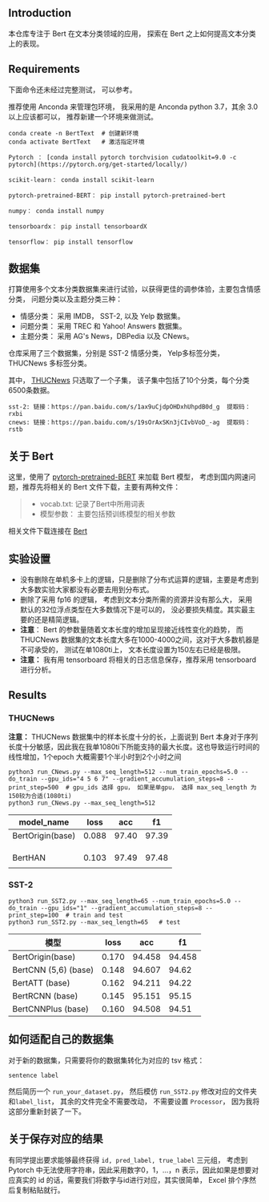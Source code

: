 ## Introduction

本仓库专注于 Bert  在文本分类领域的应用， 探索在 Bert 之上如何提高文本分类上的表现。

## Requirements

下面命令还未经过完整测试， 可以参考。

推荐使用 Anconda 来管理包环境， 我采用的是 Anconda python 3.7，其余 3.0 以上应该都可以， 推荐新建一个环境来做测试。

```
conda create -n BertText  # 创建新环境
conda activate BertText   # 激活指定环境

Pytorch ： [conda install pytorch torchvision cudatoolkit=9.0 -c pytorch](https://pytorch.org/get-started/locally/)

scikit-learn： conda install scikit-learn

pytorch-pretrained-BERT： pip install pytorch-pretrained-bert

numpy： conda install numpy

tensorboardx： pip install tensorboardX

tensorflow： pip install tensorflow
```

## 数据集

打算使用多个文本分类数据集来进行试验，以获得更佳的调参体验，主要包含情感分类， 问题分类以及主题分类三种：

- 情感分类： 采用 IMDB， SST-2, 以及 Yelp 数据集。
- 问题分类： 采用 TREC 和 Yahoo! Answers 数据集。
- 主题分类： 采用 AG's News，DBPedia 以及 CNews。

仓库采用了三个数据集，分别是 SST-2 情感分类， Yelp多标签分类， THUCNews 多标签分类。 

其中，  [THUCNews](http://thuctc.thunlp.org/)  只选取了一个子集， 该子集中包括了10个分类，每个分类6500条数据。

```
sst-2: 链接：https://pan.baidu.com/s/1ax9uCjdpOHDxhUhpdB0d_g  提取码：rxbi 
cnews: 链接：https://pan.baidu.com/s/19sOrAxSKn3jCIvbVoD_-ag  提取码：rstb 
```

## 关于 Bert 

这里，使用了 [pytorch-pretrained-BERT](https://github.com/huggingface/pytorch-pretrained-BERT) 来加载 Bert 模型， 考虑到国内网速问题，推荐先将相关的 Bert 文件下载，主要有两种文件：
> - vocab.txt: 记录了Bert中所用词表
> - 模型参数： 主要包括预训练模型的相关参数

相关文件下载连接在 [Bert](./Bert.md)

## 实验设置

- 没有删除在单机多卡上的逻辑，只是删除了分布式运算的逻辑，主要是考虑到大多数实验大家都没有必要去用到分布式。
- 删除了采用 fp16 的逻辑， 考虑到文本分类所需的资源并没有那么大， 采用 默认的32位浮点类型在大多数情况下是可以的， 没必要损失精度。其实最主要的还是精简逻辑。
- **注意**： Bert 的参数量随着文本长度的增加呈现接近线性变化的趋势， 而 THUCNews 数据集的文本长度大多在1000-4000之间，这对于大多数机器是不可承受的， 测试在单1080ti上， 文本长度设置为150左右已经是极限。
- **注意：** 我有用 tensorboard 将相关的日志信息保存，推荐采用 tensorboard 进行分析。


## Results

### THUCNews

**注意：**  THUCNews 数据集中的样本长度十分的长，上面说到 Bert 本身对于序列长度十分敏感，因此我在我单1080ti下所能支持的最大长度。这也导致运行时间的线性增加，1个epoch 大概需要1个半小时到2个小时之间

```
python3 run_CNews.py --max_seq_length=512 --num_train_epochs=5.0 --do_train --gpu_ids="4 5 6 7" --gradient_accumulation_steps=8 --print_step=500  # gpu_ids 选择 gpu， 如果是单gpu， 选择 max_seq_length 为150较为合适(1080ti)
python3 run_CNews.py --max_seq_length=512
```

model_name | loss | acc | f1 
--- |--- | --- | --- 
BertOrigin(base) | 0.088 | 97.40 | 97.39 
 |       |  |  
 |       |  |  
 |       |  |  
 BertHAN | 0.103 | 97.49 | 97.48 
 |       |  |  

### SST-2

```
python3 run_SST2.py --max_seq_length=65 --num_train_epochs=5.0 --do_train --gpu_ids="1" --gradient_accumulation_steps=8 --print_step=100  # train and test
python3 run_SST2.py --max_seq_length=65   # test
```

| 模型                 | loss  | acc    | f1     |
| -------------------- | ----- | ------ | ------ |
| BertOrigin(base)     | 0.170 | 94.458 | 94.458 |
| BertCNN (5,6) (base) | 0.148 | 94.607 | 94.62  |
| BertATT (base)       | 0.162 | 94.211 | 94.22  |
| BertRCNN (base)      | 0.145 | 95.151 | 95.15  |
| BertCNNPlus (base)   | 0.160 | 94.508 | 94.51  |


## 如何适配自己的数据集

对于新的数据集，只需要将你的数据集转化为对应的 tsv 格式：
```
sentence label
```
然后简历一个 `run_your_dataset.py`， 然后模仿 `run_SST2.py` 修改对应的文件夹和`label_list`， 其余的文件完全不需要改动， 不需要设置 `Processor`， 因为我将这部分重新封装了一下。

## 关于保存对应的结果

有同学提出要求能够最终获得 `id, pred_label, true_label` 三元组， 考虑到 Pytorch 中无法使用字符串，因此采用数字0，1，...，n 表示，因此如果是想要对应真实的 id 的话，需要我们将数字与id进行对应，其实很简单， Excel 排个序然后复制粘贴就行。







